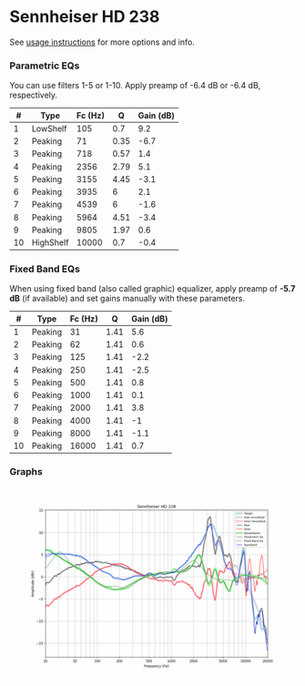 # Sennheiser HD 238
See [usage instructions](https://github.com/jaakkopasanen/AutoEq#usage) for more options and info.

### Parametric EQs
You can use filters 1-5 or 1-10. Apply preamp of -6.4 dB or -6.4 dB, respectively.

|   # | Type      |   Fc (Hz) |    Q |   Gain (dB) |
|-----|-----------|-----------|------|-------------|
|   1 | LowShelf  |       105 | 0.7  |         9.2 |
|   2 | Peaking   |        71 | 0.35 |        -6.7 |
|   3 | Peaking   |       718 | 0.57 |         1.4 |
|   4 | Peaking   |      2356 | 2.79 |         5.1 |
|   5 | Peaking   |      3155 | 4.45 |        -3.1 |
|   6 | Peaking   |      3935 | 6    |         2.1 |
|   7 | Peaking   |      4539 | 6    |        -1.6 |
|   8 | Peaking   |      5964 | 4.51 |        -3.4 |
|   9 | Peaking   |      9805 | 1.97 |         0.6 |
|  10 | HighShelf |     10000 | 0.7  |        -0.4 |

### Fixed Band EQs
When using fixed band (also called graphic) equalizer, apply preamp of **-5.7 dB** (if available) and set gains manually with these parameters.

|   # | Type    |   Fc (Hz) |    Q |   Gain (dB) |
|-----|---------|-----------|------|-------------|
|   1 | Peaking |        31 | 1.41 |         5.6 |
|   2 | Peaking |        62 | 1.41 |         0.6 |
|   3 | Peaking |       125 | 1.41 |        -2.2 |
|   4 | Peaking |       250 | 1.41 |        -2.5 |
|   5 | Peaking |       500 | 1.41 |         0.8 |
|   6 | Peaking |      1000 | 1.41 |         0.1 |
|   7 | Peaking |      2000 | 1.41 |         3.8 |
|   8 | Peaking |      4000 | 1.41 |        -1   |
|   9 | Peaking |      8000 | 1.41 |        -1.1 |
|  10 | Peaking |     16000 | 1.41 |         0.7 |

### Graphs
![](./Sennheiser%20HD%20238.png)
